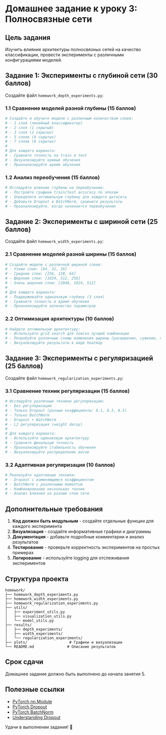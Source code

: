 # Домашнее задание к уроку 3: Полносвязные сети

## Цель задания
Изучить влияние архитектуры полносвязных сетей на качество классификации, провести эксперименты с различными конфигурациями моделей.

## Задание 1: Эксперименты с глубиной сети (30 баллов)

Создайте файл `homework_depth_experiments.py`:

### 1.1 Сравнение моделей разной глубины (15 баллов)
```python
# Создайте и обучите модели с различным количеством слоев:
# - 1 слой (линейный классификатор)
# - 2 слоя (1 скрытый)
# - 3 слоя (2 скрытых)
# - 5 слоев (4 скрытых)
# - 7 слоев (6 скрытых)
# 
# Для каждого варианта:
# - Сравните точность на train и test
# - Визуализируйте кривые обучения
# - Проанализируйте время обучения
```

### 1.2 Анализ переобучения (15 баллов)
```python
# Исследуйте влияние глубины на переобучение:
# - Постройте графики train/test accuracy по эпохам
# - Определите оптимальную глубину для каждого датасета
# - Добавьте Dropout и BatchNorm, сравните результаты
# - Проанализируйте, когда начинается переобучение
```

## Задание 2: Эксперименты с шириной сети (25 баллов)

Создайте файл `homework_width_experiments.py`:

### 2.1 Сравнение моделей разной ширины (15 баллов)
```python
# Создайте модели с различной шириной слоев:
# - Узкие слои: [64, 32, 16]
# - Средние слои: [256, 128, 64]
# - Широкие слои: [1024, 512, 256]
# - Очень широкие слои: [2048, 1024, 512]
# 
# Для каждого варианта:
# - Поддерживайте одинаковую глубину (3 слоя)
# - Сравните точность и время обучения
# - Проанализируйте количество параметров
```

### 2.2 Оптимизация архитектуры (10 баллов)
```python
# Найдите оптимальную архитектуру:
# - Используйте grid search для поиска лучшей комбинации
# - Попробуйте различные схемы изменения ширины (расширение, сужение, постоянная)
# - Визуализируйте результаты в виде heatmap
```

## Задание 3: Эксперименты с регуляризацией (25 баллов)

Создайте файл `homework_regularization_experiments.py`:

### 3.1 Сравнение техник регуляризации (15 баллов)
```python
# Исследуйте различные техники регуляризации:
# - Без регуляризации
# - Только Dropout (разные коэффициенты: 0.1, 0.3, 0.5)
# - Только BatchNorm
# - Dropout + BatchNorm
# - L2 регуляризация (weight decay)
# 
# Для каждого варианта:
# - Используйте одинаковую архитектуру
# - Сравните финальную точность
# - Проанализируйте стабильность обучения
# - Визуализируйте распределение весов
```

### 3.2 Адаптивная регуляризация (10 баллов)
```python
# Реализуйте адаптивные техники:
# - Dropout с изменяющимся коэффициентом
# - BatchNorm с различными momentum
# - Комбинирование нескольких техник
# - Анализ влияния на разные слои сети
```

## Дополнительные требования

1. **Код должен быть модульным** - создайте отдельные функции для каждого эксперимента
2. **Визуализация** - создайте информативные графики и диаграммы
3. **Документация** - добавьте подробные комментарии и анализ результатов
4. **Тестирование** - проверьте корректность экспериментов на простых примерах
5. **Логирование** - используйте logging для отслеживания экспериментов

## Структура проекта

```
homework/
├── homework_depth_experiments.py
├── homework_width_experiments.py
├── homework_regularization_experiments.py
├── utils/
│   ├── experiment_utils.py
│   ├── visualization_utils.py
│   └── model_utils.py
├── results/
│   ├── depth_experiments/
│   ├── width_experiments/
│   └── regularization_experiments/
├── plots/                   # Графики и визуализации
└── README.md               # Описание результатов
```

## Срок сдачи
Домашнее задание должно быть выполнено до начала занятия 5.

## Полезные ссылки
- [PyTorch nn.Module](https://pytorch.org/docs/stable/generated/torch.nn.Module.html)
- [PyTorch Dropout](https://pytorch.org/docs/stable/generated/torch.nn.Dropout.html)
- [PyTorch BatchNorm](https://pytorch.org/docs/stable/generated/torch.nn.BatchNorm1d.html)
- [Understanding Dropout](https://jmlr.org/papers/v15/srivastava14a.html)

Удачи в выполнении задания! 🚀 